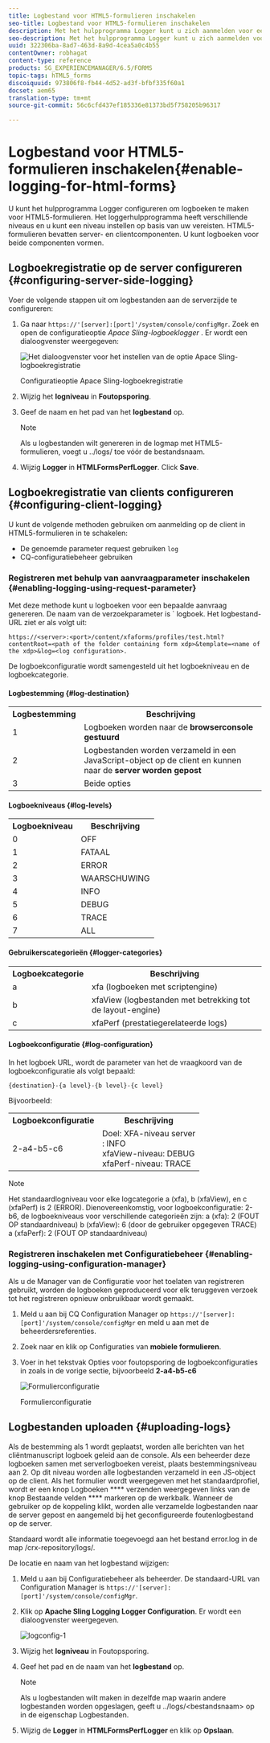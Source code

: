 ```yaml
---
title: Logbestand voor HTML5-formulieren inschakelen
seo-title: Logbestand voor HTML5-formulieren inschakelen
description: Met het hulpprogramma Logger kunt u zich aanmelden voor een formulier en kunt u fouten in formuliergerelateerde problemen opsporen.
seo-description: Met het hulpprogramma Logger kunt u zich aanmelden voor een formulier en kunt u fouten in formuliergerelateerde problemen opsporen.
uuid: 322306ba-8ad7-463d-8a9d-4cea5a0c4b55
contentOwner: robhagat
content-type: reference
products: SG_EXPERIENCEMANAGER/6.5/FORMS
topic-tags: hTML5_forms
discoiquuid: 973806f8-fb44-4d52-ad3f-bfbf335f60a1
docset: aem65
translation-type: tm+mt
source-git-commit: 56c6cfd437ef185336e81373bd5f758205b96317

---
```



# Logbestand voor HTML5-formulieren inschakelen{#enable-logging-for-html-forms}

U kunt het hulpprogramma Logger configureren om logboeken te maken voor HTML5-formulieren. Het loggerhulpprogramma heeft verschillende niveaus en u kunt een niveau instellen op basis van uw vereisten. HTML5-formulieren bevatten server- en clientcomponenten. U kunt logboeken voor beide componenten vormen.

## Logboekregistratie op de server configureren {#configuring-server-side-logging}

Voer de volgende stappen uit om logbestanden aan de serverzijde te configureren:

1. Ga naar `https://'[server]:[port]'/system/console/configMgr`. Zoek en open de configuratieoptie *Apace Sling-logboeklogger* . Er wordt een dialoogvenster weergegeven:

   ![ Het dialoogvenster voor het instellen van de optie Apace Sling-logboekregistratie](assets/logconfig.png)

   Configuratieoptie Apace Sling-logboekregistratie

1. Wijzig het **logniveau** in **Foutopsporing**.

1. Geef de naam en het pad van het **logbestand** op.

   >[!NOTE]
   >
   >Als u logbestanden wilt genereren in de logmap met HTML5-formulieren, voegt u ../logs/ toe vóór de bestandsnaam.

1. Wijzig **Logger** in **HTMLFormsPerfLogger**. Click **Save**.

## Logboekregistratie van clients configureren {#configuring-client-logging}

U kunt de volgende methoden gebruiken om aanmelding op de client in HTML5-formulieren in te schakelen:

* De genoemde parameter request gebruiken `log`
* CQ-configuratiebeheer gebruiken

### Registreren met behulp van aanvraagparameter inschakelen {#enabling-logging-using-request-parameter}

Met deze methode kunt u logboeken voor een bepaalde aanvraag genereren. De naam van de verzoekparameter is ` logboek. Het logbestand-URL ziet er als volgt uit:

`https://<server>:<port>/content/xfaforms/profiles/test.html?contentRoot=<path of the folder containing form xdp>&template=<name of the xdp>&log=<log configuration>.`

De logboekconfiguratie wordt samengesteld uit het logboekniveau en de logboekcategorie.

#### Logbestemming {#log-destination}

<table>
 <tbody>
  <tr>
   <th><strong>Logbestemming</strong></th>
   <th><strong>Beschrijving</strong></th>
  </tr>
  <tr>
   <td>1</td>
   <td>Logboeken worden naar de <strong>browserconsole gestuurd</strong></td>
  </tr>
  <tr>
   <td>2</td>
   <td>Logbestanden worden verzameld in een JavaScript-object op de client en kunnen naar de <strong>server worden gepost</strong> </td>
  </tr>
  <tr>
   <td>3</td>
   <td>Beide opties<br /> </td>
  </tr>
 </tbody>
</table>

#### Logboekniveaus {#log-levels}

<table>
 <tbody>
  <tr>
   <th>Logboekniveau</th>
   <th>Beschrijving</th>
  </tr>
  <tr>
   <td>0</td>
   <td>OFF<br type="_moz" /> </td>
  </tr>
  <tr>
   <td>1</td>
   <td>FATAAL<br type="_moz" /> </td>
  </tr>
  <tr>
   <td>2</td>
   <td>ERROR<br type="_moz" /> </td>
  </tr>
  <tr>
   <td>3</td>
   <td>WAARSCHUWING<br type="_moz" /> </td>
  </tr>
  <tr>
   <td>4</td>
   <td>INFO<br type="_moz" /> </td>
  </tr>
  <tr>
   <td>5</td>
   <td>DEBUG<br type="_moz" /> </td>
  </tr>
  <tr>
   <td>6</td>
   <td>TRACE<br type="_moz" /> </td>
  </tr>
  <tr>
   <td>7</td>
   <td>ALL<br type="_moz" /> </td>
  </tr>
 </tbody>
</table>

#### Gebruikerscategorieën {#logger-categories}

<table>
 <tbody>
  <tr>
   <th>Logboekcategorie</th>
   <th>Beschrijving</th>
  </tr>
  <tr>
   <td>a</td>
   <td>xfa (logboeken met scriptengine)</td>
  </tr>
  <tr>
   <td>b</td>
   <td>xfaView (logbestanden met betrekking tot de layout-engine)<br type="_moz" /> </td>
  </tr>
  <tr>
   <td>c</td>
   <td>xfaPerf (prestatiegerelateerde logs)<br type="_moz" /> </td>
  </tr>
 </tbody>
</table>

#### Logboekconfiguratie {#log-configuration}

In het logboek URL, wordt de parameter van het de vraagkoord van de logboekconfiguratie als volgt bepaald:

`{destination}-{a level}-{b level}-{c level}`

Bijvoorbeeld:

<table>
 <tbody>
  <tr>
   <th>Logboekconfiguratie</th>
   <th>Beschrijving</th>
  </tr>
  <tr>
   <td>2-a4-b5-c6<br type="_moz" /> </td>
   <td>Doel: XFA-niveau server<br /> : INFO<br /> xfaView-niveau: DEBUG<br /> xfaPerf-niveau: TRACE</td>
  </tr>
 </tbody>
</table>

>[!NOTE]
>
>Het standaardlogniveau voor elke logcategorie a (xfa), b (xfaView), en c (xfaPerf) is 2 (ERROR). Dienovereenkomstig, voor logboekconfiguratie: 2-b6, de logboekniveaus voor verschillende categorieën zijn:
>a (xfa): 2 (FOUT OP standaardniveau)
>b (xfaView): 6 (door de gebruiker opgegeven TRACE)
>a (xfaPerf): 2 (FOUT OP standaardniveau)

### Registreren inschakelen met Configuratiebeheer {#enabling-logging-using-configuration-manager}

Als u de Manager van de Configuratie voor het toelaten van registreren gebruikt, worden de logboeken geproduceerd voor elk teruggeven verzoek tot het registreren opnieuw onbruikbaar wordt gemaakt.

1. Meld u aan bij CQ Configuration Manager op `https://'[server]:[port]'/system/console/configMgr` en meld u aan met de beheerdersreferenties.
1. Zoek naar en klik op Configuraties van **mobiele formulieren**.
1. Voer in het tekstvak Opties voor foutopsporing de logboekconfiguraties in zoals in de vorige sectie, bijvoorbeeld **2-a4-b5-c6**

   ![Formulierconfiguratie](assets/forms_configuration.png)

   Formulierconfiguratie

## Logbestanden uploaden {#uploading-logs}

Als de bestemming als 1 wordt geplaatst, worden alle berichten van het cliëntmanuscript logboek geleid aan de console. Als een beheerder deze logboeken samen met serverlogboeken vereist, plaats bestemmingsniveau aan 2. Op dit niveau worden alle logbestanden verzameld in een JS-object op de client. Als het formulier wordt weergegeven met het standaardprofiel, wordt er een knop Logboeken **** verzenden weergegeven links van de knop Bestaande velden **** markeren op de werkbalk. Wanneer de gebruiker op de koppeling klikt, worden alle verzamelde logbestanden naar de server gepost en aangemeld bij het geconfigureerde foutenlogbestand op de server.

Standaard wordt alle informatie toegevoegd aan het bestand error.log in de map /crx-repository/logs/.

De locatie en naam van het logbestand wijzigen:

1. Meld u aan bij Configuratiebeheer als beheerder. De standaard-URL van Configuration Manager is `https://'[server]:[port]'/system/console/configMgr`.
1. Klik op **Apache Sling Logging Logger Configuration**. Er wordt een dialoogvenster weergegeven.

   ![logconfig-1](assets/logconfig-1.png)

1. Wijzig het **logniveau** in Foutopsporing.

1. Geef het pad en de naam van het **logbestand** op.

   >[!NOTE]
   >
   >Als u logbestanden wilt maken in dezelfde map waarin andere logbestanden worden opgeslagen, geeft u ../logs/&lt;bestandsnaam> op in de eigenschap Logbestanden.

1. Wijzig de **Logger** in **HTMLFormsPerfLogger** en klik op **Opslaan**.
